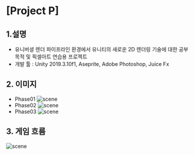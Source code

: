 # [Project P]

## 1.설명
* 유니버셜 렌더 파이프라인 환경에서 유니티의 새로운 2D 렌더링 기술에 대한 공부 목적 및 픽셀아트 연습용 프로젝트
* 개발 툴 : Unity 2019.3.10f1, Aseprite, Adobe Photoshop, Juice Fx


## 2. 이미지
* Phase01
![scene](https://blogfiles.pstatic.net/MjAyMDA1MDJfMTE0/MDAxNTg4MzQ3MDEyMTEz.0P9o9joSga31EXnqvywdh_M8YSRCRbw2ow7XIFxOOHAg.eUhqN2P_vuyiLDPCN__VwZjXaJKgmCuo-FSbeg7RPI0g.GIF.gaebhi/1.gif?type=w1 "phase01")
* Phase02
![scene](https://blogfiles.pstatic.net/MjAyMDA1MDJfMjUz/MDAxNTg4MzQ3MDEyODQ0.7cEFLyxOw4hTqRtoK-lxlCqjl4_jzYdwJ1qDlAABiBsg.W2Q6KTe4miYxJpTnnJGeQIL5Ngpp1HIJb5sedAWKtHkg.GIF.gaebhi/2.gif?type=w1 "phase02")
* Phase03
![scene](https://blogfiles.pstatic.net/MjAyMDA1MDJfMjQ1/MDAxNTg4MzQ3MDEzNzM0.CJDzfDezUisVrlSEfjf-1ZU25ftqCKVv5qyhbJi4Rs0g.wBfjULBSnUeNhhqcZBSoSWbd-T-nHq3P0b-649bvTq4g.GIF.gaebhi/3.gif?type=w1 "phase03")


## 3. 게임 흐름
![scene](https://blogfiles.pstatic.net/MjAyMDA1MDJfMjU3/MDAxNTg4MzQ3MTc0OTgx.uXh0i7onBKZu7lF7XUGcU-9IeG44sMawiHIr1yEYUmgg.KWN6qHYimij-ckrZ2osSF-mbz3dAFfRMsDqXD0p3rN8g.PNG.gaebhi/class.png?type=w1 "flow")
